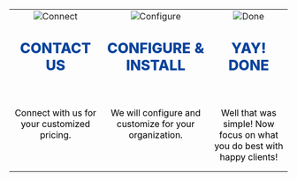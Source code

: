 ||||
|:--:|:--:|:--:|
|![Connect](articles/products/corby.md/how.md/phone.png)|![Configure](articles/products/corby.md/how.md/configure.png)|![Done](articles/products/corby.md/how.md/done.png)|
|<p style="font-size: 1.6em; font-weight: 800; color: #07439c">CONTACT US</p><br/><p style="color: black; height: 6em;">Connect with us for your customized pricing.</p>|<p style="font-size: 1.6em; font-weight: 800; color: #07439c">CONFIGURE & INSTALL </p><br/><p style="color: black; height: 6em;">We will configure and customize for your organization.</p>|<p style="font-size: 1.6em; font-weight: 800; color: #07439c">YAY! DONE</p><br/><p style="color: black; height: 6em;">Well that was simple!  Now focus on what you do best with happy clients!</p>|